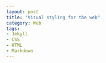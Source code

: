 ```yaml
---
layout: post
title: "Visual styling for the web"
category: Web 
tags: 
- Jekyll
- CSS
- HTML
- Markdown
---
```



